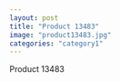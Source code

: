 ```yaml
---
layout: post
title: "Product 13483"
image: "product13483.jpg"
categories: "category1"
---
```

Product 13483

